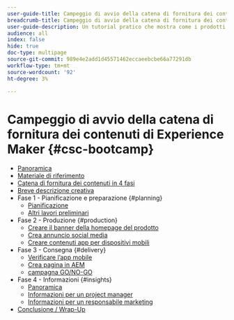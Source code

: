 ```yaml
---
user-guide-title: Campeggio di avvio della catena di fornitura dei contenuti di Experience Maker
breadcrumb-title: Campeggio di avvio della catena di fornitura dei contenuti di Experience Maker
user-guide-description: Un tutorial pratico che mostra come i prodotti Adobe possono essere utili per ottimizzare la catena di fornitura dei contenuti.
audience: all
index: false
hide: true
doc-type: multipage
source-git-commit: 989e4e2add1d45571462eccaeebcbe66a77291db
workflow-type: tm+mt
source-wordcount: '92'
ht-degree: 3%

---
```



# Campeggio di avvio della catena di fornitura dei contenuti di Experience Maker {#csc-bootcamp}

+ [Panoramica](/help/csc-bootcamp/overview.md)
+ [Materiale di riferimento](/help/csc-bootcamp/reference-material.md)
+ [Catena di fornitura dei contenuti in 4 fasi](/help/csc-bootcamp/csc-in-4-phases.md)
+ [Breve descrizione creativa](/help/csc-bootcamp/creative-brief.md)
+ Fase 1 - Pianificazione e preparazione {#planning}
   + [Pianificazione](/help/csc-bootcamp/phases/planning/planning.md)
   + [Altri lavori preliminari](/help/csc-bootcamp/phases/planning/prework.md)
+ Fase 2 - Produzione {#production}
   + [Creare il banner della homepage del prodotto](/help/csc-bootcamp/phases/production/banner.md)
   + [Crea annuncio social media](/help/csc-bootcamp/phases/production/social.md)
   + [Creare contenuti app per dispositivi mobili](/help/csc-bootcamp/phases/production/app.md)
+ Fase 3 - Consegna {#delivery}
   + [Verificare l’app mobile](/help/csc-bootcamp/phases/delivery/app.md)
   + [Crea pagina in AEM](/help/csc-bootcamp/phases/delivery/page-in-aem.md)
   + [campagna GO/NO-GO](/help/csc-bootcamp/phases/delivery/go-nogo.md)
+ Fase 4 - Informazioni {#insights}
   + [Panoramica](/help/csc-bootcamp/phases/insights/overview.md)
   + [Informazioni per un project manager](/help/csc-bootcamp/phases/insights/project-manager.md)
   + [Informazioni per un responsabile marketing](/help/csc-bootcamp/phases/insights/marketing-manager.md)
+ [Conclusione / Wrap-Up](/help/csc-bootcamp/conclusion.md)
